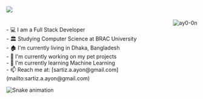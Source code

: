 <h1>
  <img  src="https://readme-typing-svg.herokuapp.com?font=Fira+Code&size=23&pause=1000&vCenter=true&repeat=false&random=false&width=435&lines=Hey+There!;I'm+Sartiz+Alam+Ayon+%F0%9F%91%8B"/>
</h1>


<a href="#dereknguyen269-title">
  <img src="https://github-readme-stats.vercel.app/api?username=ay0-0n&theme=dark&show_icons=true&hide_border=true&count_private=true" alt="ay0-0n" align="right" />
</a>

<br/>
- 💻 I am a Full Stack Developer<br/>
- 🏛️ Studying Computer Science at BRAC University<br/>
- 🏚️ I'm currently living in Dhaka, Bangladesh<br/>
- 🎯 I'm currently working on my pet projects<br/>
- 📖 I'm currently learning Machine Learning<br/>
- 📫 Reach me at: [sartiz.a.ayon@gmail.com](mailto:sartiz.a.ayon@gmail.com)





![Snake animation](https://github.com/eagrundy/eagrundy/blob/output/github-contribution-grid-snake.svg)
